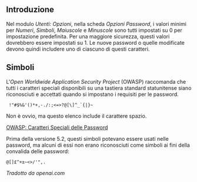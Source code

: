 <!-- Filename: J5.x:Enhancing_Password_Security_with_Symbolic_Characters / Display title: Sicurezza della Password Utente  -->

## Introduzione

Nel modulo *Utenti: Opzioni*, nella scheda *Opzioni Password*, i valori minimi per *Numeri*, *Simboli*, *Maiuscole* e *Minuscole* sono tutti impostati su 0 per impostazione predefinita. Per una maggiore sicurezza, questi valori dovrebbero essere impostati su 1. Le nuove password o quelle modificate devono quindi includere uno di ciascuno di questi caratteri.  

## Simboli

L'*Open Worldwide Application Security Project* (OWASP) raccomanda che tutti i caratteri speciali disponibili su una tastiera standard statunitense siano riconosciuti e accettati quando si impostano i requisiti per le password.

```
 !"#$%&'()*+,-./:;<=>?@[\]^_`{|}~
 ```

Non è ovvio, ma questo elenco include il carattere spazio.

[OWASP: Caratteri Speciali delle Password](https://owasp.org/www-community/password-special-characters)

Prima della versione 5.2, questi simboli potevano essere usati nelle password, ma alcuni di essi non erano riconosciuti come simboli ai fini della convalida delle password:
```
@[]£^+±~<>/'",.
```

*Tradotto da openai.com*

